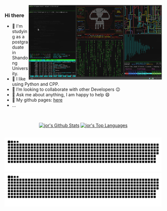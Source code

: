 <img align="right" height="240px" alt="GIF" src="https://github.com/jorhelp/jorhelp/blob/main/intro.gif" />

### Hi there
- 🔭 I'm studying as a postgraduate in Shandong University.
- 🌱 I like using Python and CPP.
- 👯 I’m looking to collaborate with other Developers :wink:
- 💬 Ask me about anything, I am happy to help :smile:
- 🧗 My github pages: [here](https://jorhelp.github.io)
- ...

</br>
</br>

<div align="center">
    <a href="#"><img alt="jor's Github Stats" src="https://github-readme-stats.vercel.app/api?username=jorhelp&show_icons=true&include_all_commits=true&count_private=true&theme=radical&hide_border=true" height="180px"/></a>
    <a href="#"><img alt="jor's Top Languages" src="https://github-readme-stats.vercel.app/api/top-langs/?username=jorhelp&langs_count=10&layout=compact&theme=radical&hide_border=true" height="180px"/></a>
</div>

<br>

![github contribution grid snake animation](https://raw.githubusercontent.com/jorhelp/jorhelp/output/github-contribution-grid-snake-sissa.svg#gh-dark-mode-only)
![github contribution grid snake animation](https://raw.githubusercontent.com/jorhelp/jorhelp/output/github-contribution-grid-snake-sissa-white.svg#gh-light-mode-only)
